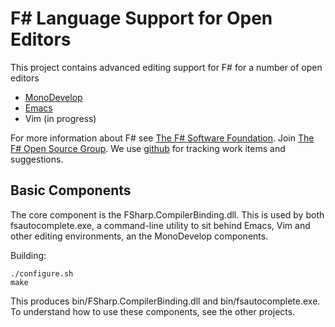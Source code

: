 # F# Language Support for Open Editors

This project contains advanced editing support for F# for a number of open editors
* [MonoDevelop](monodevelop/README.md)
* [Emacs](emacs/README.md)
* Vim (in progress)

For more information about F# see [The F# Software Foundation](http://fsharp.org). Join [The F# Open Source Group](http://fsharp.github.com). We use [github](https://github.com/fsharp/fsharpbinding) for tracking work items and suggestions.

## Basic Components

The core component is the FSharp.CompilerBinding.dll. This is used by both fsautocomplete.exe, a command-line utility to sit behind Emacs, Vim and other editing environments, an the MonoDevelop components.

Building:

	./configure.sh
	make

This produces bin/FSharp.CompilerBinding.dll and bin/fsautocomplete.exe. To understand how to use these components, see the other projects.

